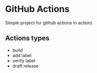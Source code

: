 # GitHub Actions

Simple project for github actions in action)

## Actions types

* build
* add label
* verify label
* draft release

